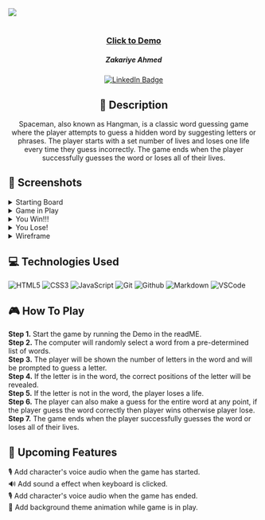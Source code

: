 <div>
<img src="https://user-images.githubusercontent.com/108743041/215025638-7beacce8-4100-419c-9fa3-c95689e20cce.png"></img>
</div>

#

 <div id="description" align="center">
      
 ### <a href="https://ahmedzak49.github.io/Spaceman-Star-Wars-Theme-/">Click to Demo</a>

      
  ##### Zakariye Ahmed

  [![LinkedIn Badge](https://img.shields.io/badge/-@Ahmedzak49-blue?style=flat&logo=Linkedin&logoColor=black)](https://www.linkedin.com/in/Ahmedzak49)

  ## :pencil: Description

Spaceman, also known as Hangman, is a classic word guessing game where the player attempts to guess a hidden word by suggesting letters or phrases. The player starts with a set number of lives and loses one life every time they guess incorrectly. The game ends when the player successfully guesses the word or loses all of their lives.

 </div>
  
 <div id="document" align="left">
  

  ## :camera_flash: Screenshots 

<details><summary>Starting Board</summary><img src="https://user-images.githubusercontent.com/108743041/215022793-94b1f32d-a9a5-4d94-991e-6c40d5e58978.png"></img></details>

<details><summary>Game in Play</summary><img src="https://user-images.githubusercontent.com/108743041/215023044-bb89db4d-6bcd-41f4-b1f6-33e74f2f599e.png"></img></details>

<details><summary>You Win!!!</summary><img src="https://user-images.githubusercontent.com/108743041/215023223-23f8304f-3cf0-4a48-9946-94cfc27043d6.png"></img></details>

<details><summary>You Lose!</summary><img src="https://user-images.githubusercontent.com/108743041/215023628-a7d432ee-d553-469a-9161-254b769489ed.png"></img></details>

<details><summary>Wireframe</summary><img width="1332" alt="Screenshot 2023-01-27 at 7 27 41 AM" src="https://user-images.githubusercontent.com/108743041/215141203-848b5f0b-6f5b-45f5-8d00-a9118f800a4e.png"></img></details>

## :computer: Technologies Used
  ![HTML5](https://img.shields.io/badge/-HTML5-05122A?style=flat&logo=html5)
    ![CSS3](https://img.shields.io/badge/-CSS-05122A?style=flat&logo=css3)
      ![JavaScript](https://img.shields.io/badge/-JavaScript-05122A?style=flat&logo=javascript)
        ![Git](https://img.shields.io/badge/-Git-05122A?style=flat&logo=git)
          ![Github](https://img.shields.io/badge/-GitHub-05122A?style=flat&logo=github)
            ![Markdown](https://img.shields.io/badge/-Markdown-05122A?style=flat&logo=markdown)
              ![VSCode](https://img.shields.io/badge/-VS_Code-05122A?style=flat&logo=visualstudio)
             
## 🎮  How To Play
<strong>Step 1.</strong> Start the game by running the Demo in the readME.<br>
<strong>Step 2.</strong> The computer will randomly select a word from a pre-determined list of words.<br>
<strong>Step 3.</strong> The player will be shown the number of letters in the word and will be prompted to guess a letter.<br>
<strong>Step 4.</strong> If the letter is in the word, the correct positions of the letter will be revealed.<br>
<strong>Step 5.</strong> If the letter is not in the word, the player loses a life.<br>
<strong>Step 6.</strong> The player can also make a guess for the entire word at any point, if the player guess the word correctly then player wins otherwise player lose.<br>
<strong>Step 7.</strong> The game ends when the player successfully guesses the word or loses all of their lives.

## :ice_cube: Upcoming Features

🎙️  Add character's voice audio when the game has started.<br>
🔊  Add sound a effect when keyboard is clicked.<br>
🎙️  Add character's voice audio when the game has ended.<br>
🌌  Add background theme animation while game is in play.<br>
</div>





















